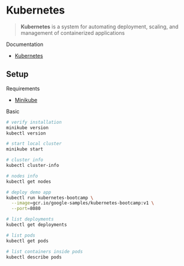 # Kubernetes

> **Kubernetes** is a system for automating deployment, scaling, and management of containerized applications

Documentation

* [Kubernetes](https://kubernetes.io/docs/home/?path=browse)

## Setup

Requirements

* [Minikube](https://github.com/kubernetes/minikube)

Basic
```bash
# verify installation
minikube version
kubectl version

# start local cluster
minikube start

# cluster info
kubectl cluster-info

# nodes info
kubectl get nodes

# deploy demo app
kubectl run kubernetes-bootcamp \
  --image=gcr.io/google-samples/kubernetes-bootcamp:v1 \
  --port=8080

# list deployments
kubectl get deployments

# list pods
kubectl get pods

# list containers inside pods
kubectl describe pods
```
